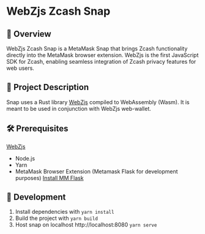 # WebZjs Zcash Snap

## 🔐 Overview

WebZjs Zcash Snap is a MetaMask Snap that brings Zcash functionality directly into the MetaMask browser extension. WebZjs is the first JavaScript SDK for Zcash, enabling seamless integration of Zcash privacy features for web users.

## 📘 Project Description

Snap uses a Rust library [WebZjs](https://github.com/ChainSafe/WebZjs) compiled to WebAssembly (Wasm). It is meant to be used in conjunction with WebZjs web-wallet.

## 🛠 Prerequisites

[WebZjs](https://github.com/ChainSafe/WebZjs)

- Node.js
- Yarn
- MetaMask Browser Extension (Metamask Flask for development purposes) [Install MM Flask](https://docs.metamask.io/snaps/get-started/install-flask/)

## 🔨 Development

1. Install dependencies with `yarn install`
2. Build the project with `yarn build`
3. Host snap on localhost http://localhost:8080 `yarn serve`
